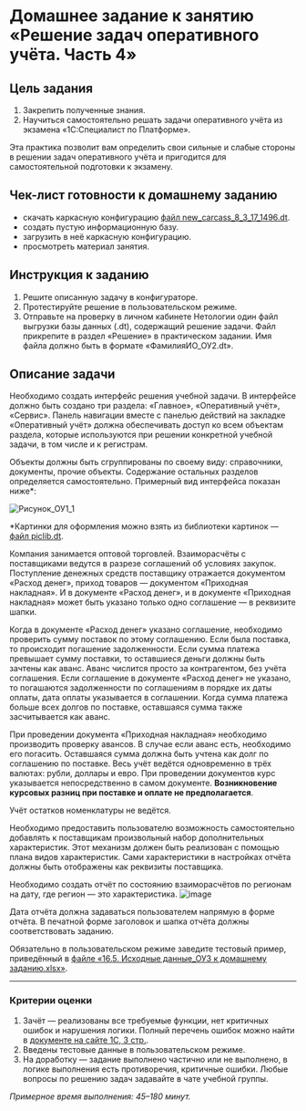 # Домашнее задание к занятию «Решение задач оперативного учёта. Часть 4»

## Цель задания

1. Закрепить полученные знания.
2. Научиться самостоятельно решать задачи оперативного учёта из экзамена «1С:Специалист по Платформе».

Эта практика позволит вам определить свои сильные и слабые стороны в решении задач оперативного учёта и пригодится для самостоятельной подготовки к экзамену.

## Чек-лист готовности к домашнему заданию

- скачать каркасную конфигурацию [файл new_carcass_8_3_17_1496.dt](https://github.com/ObzhigalovSV/Netology_OperationalAccounting/blob/main/new_carcass_8_3_17_1496.dt).
- создать пустую информационную базу.
- загрузить в неё каркасную конфигурацию.
- просмотреть материал занятия.

## Инструкция к заданию

1. Решите описанную задачу в конфигураторе.
2. Протестируйте решение в пользовательском режиме.
3. Отправьте на проверку в личном кабинете Нетологии один файл выгрузки базы данных (.dt), содержащий решение задачи. Файл прикрепите в раздел «Решение» в практическом задании. Имя файла должно быть в формате «ФамилияИО_ОУ2.dt».

## Описание задачи

Необходимо создать интерфейс решения учебной задачи. В интерфейсе должно быть создано три раздела: «Главное», «Оперативный учёт», «Сервис». Панель навигации вместе с панелью действий на закладке «Оперативный учёт» должна обеспечивать доступ ко всем объектам раздела, которые используются при решении конкретной учебной задачи, в том числе и к регистрам.

Объекты должны быть сгруппированы по своему виду: справочники, документы, прочие объекты. Содержание остальных разделов определяется самостоятельно.
Примерный вид интерфейса показан ниже*:

![Рисунок_ОУ1_1](https://user-images.githubusercontent.com/44517817/235097115-95c20495-6d40-4531-9a93-d9e5cbec9098.png)

*Картинки для оформления можно взять из библиотеки картинок — [файл piclib.dt](https://github.com/netology-code/onec-mid-homeworks/blob/main/OCPS/piclib.dt).

Компания занимается оптовой торговлей. Взаиморасчёты с поставщиками ведутся в разрезе соглашений об условиях закупок. Поступление денежных средств поставщику отражается документом «Расход денег», приход товаров — документом «Приходная накладная». И в документе «Расход денег», и в документе «Приходная накладная» может быть указано только одно соглашение — в реквизите шапки.

Когда в документе «Расход денег» указано соглашение, необходимо проверить сумму поставок по этому соглашению. Если была поставка, то происходит погашение задолженности. Если сумма платежа превышает сумму поставки, то оставшиеся деньги должны быть зачтены как аванс. Аванс числится просто за контрагентом, без учёта соглашения. Если соглашение в документе «Расход денег» не указано, то погашаются задолженности по соглашениям в порядке их даты оплаты, дата оплаты указывается в соглашении. Когда сумма платежа больше всех долгов по поставке, оставшаяся сумма также засчитывается как аванс.

При проведении документа «Приходная накладная» необходимо производить проверку авансов. В случае если аванс есть, необходимо его погасить. Оставшаяся сумма должна быть учтена как долг по соглашению по поставке.
Весь учёт ведётся одновременно в трёх валютах: рубли, доллары и евро. При проведении документов курс указывается непосредственно в самом документе. **Возникновение курсовых разниц при поставке и оплате не предполагается**.

Учёт остатков номенклатуры не ведётся.

Необходимо предоставить пользователю возможность самостоятельно добавлять к поставщикам произвольный набор дополнительных характеристик. Этот механизм должен быть реализован с помощью плана видов характеристик. Сами характеристики в настройках отчёта должны быть отображены как реквизиты поставщика.

Необходимо создать отчёт по состоянию взаиморасчётов по регионам на дату, где регион — это характеристика.
![image](https://github.com/netology-code/onec-mid-homeworks/assets/44517817/3f87eed8-be9a-444c-b4c3-310a73755250)

Дата отчёта должна задаваться пользователем напрямую в форме отчёта. В печатной форме заголовок и шапка отчёта должны соответствовать заданию.

Обязательно в пользовательском режиме заведите тестовый пример, приведённый в [файле «16.5. Исходные данные_ОУ3 к домашнему заданию.xlsx»](https://u.netology.ru/backend/uploads/lms/content_assets/file/6343/16.5_%D0%98%D1%81%D1%85%D0%BE%D0%B4%D0%BD%D1%8B%D0%B5_%D0%B4%D0%B0%D0%BD%D0%BD%D1%8B%D0%B5_%D0%9E%D0%A33_%D0%BA_%D0%B4%D0%BE%D0%BC%D0%B0%D1%88%D0%BD%D0%B5%D0%BC%D1%83_%D0%B7%D0%B0%D0%B4%D0%B0%D0%BD%D0%B8%D1%8E.xlsx).

------

### Критерии оценки 

1. Зачёт — реализованы все требуемые функции, нет критичных ошибок и нарушения логики. Полный перечень ошибок можно найти в [документе на сайте 1С, 3 стр.](https://static.1c.ru/rus/partners/training/files/ATT83PL.rtf?356jhteyner67j340).
2. Введены тестовые данные в пользовательском режиме.
3. На доработку — задание выполнено частично или не выполнено, в логике выполнения есть противоречия, критичные ошибки.
Любые вопросы по решению задач задавайте в чате учебной группы.

*Примерное время выполнения: 45–180 минут.*
